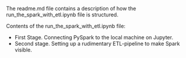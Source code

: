 The readme.md file contains a description of how the run_the_spark_with_etl.ipynb file is structured. 

Contents of the run_the_spark_with_etl.ipynb file:
- First Stage. Connecting PySpark to the local machine on Jupyter. 
- Second stage. Setting up a rudimentary ETL-pipeline to make Spark visible. 
 
